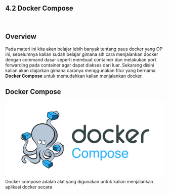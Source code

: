 4.2 Docker Compose 
---

</br>

## Overview
Pada materi ini kita akan belajar lebih banyak tentang paus docker yang OP ini, sebelumnya kalian sudah belajar gimana sih cara menjalankan docker dengan command dasar seperti membuat container dan melakukan port forwarding pada container agar dapat diakses dari luar. Sekarang disini kalian akan diajarkan gimana caranya menggunakan fitur yang bernama **Docker Compose** untuk memudahkan kalian menjalankan docker. 

## Docker Compose
[![](../assets/docker-compose.png)](https://docker.com)
Docker compose adalah alat yang digunakan untuk kalian menjalankan aplikasi docker secara 